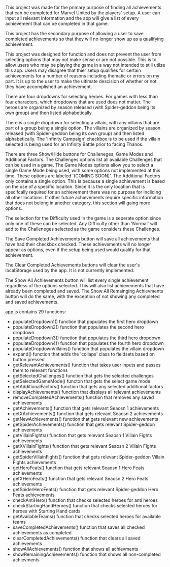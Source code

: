 This project was made for the primary purpose of finding all achievements that can be completed for Marvel United by the players' setup. A user can input all relevant information and the app will give a list of every achievement that can be completed in that game.

This project has the secondary purpose of allowing a user to save completed achievements so that they will no longer show up as a qualifying achievement.

This project was designed for function and does not prevent the user from selecting options that may not make sense or are not possible. This is to allow users who may be playing the game in a way not intended to still utilze this app. Users may disagree that thier setup qualifies for certain achievements for a number of reasons including thematic or errors on my part. It is up to the user to make the ultimate descision of whether or not they have accomplished an achievement.

There are four dropdowns for selecting heroes. For games with less than four characters, which dropdowns that are used does not matter. The heroes are organized by season released (with Spider-geddon being its own group) and then listed alphabetically.

There is a single dropdown for selecting a villain, with any villains that are part of a group being a single option. The villains are organized by season released (with Spider-geddon being its own group) and then listed alphabetically. The 'Infinity Campaign' checkbox is to be used if the villain selected is being used for an Infinity Battle prior to facing Thanos.

There are three Show/Hide buttons for Challeneges, Game Modes and Additional Factors. The Challenges options list all available Challenges that can be used in a game. The Game Modes options allow you to select a single Game Mode being used, with some options not implemented at this time. These options are labeled '(COMING SOON)'. The Additional Factors only contains a single option. This is because a single achievement is based on the use of a specific locaiton. Since it is the only location that is specifcally required for an achievement there was no purpose for incliding all other locations. If other future achievements require specific information that does not belong in another category, this section will gaing more options.

The selection for the Difficulty used in the game is a seperate option since only one of these can be selected. Any Difficulty other than 'Normal' will add to the Challeneges selected as the game considers these Challenges.

The Save Completed Achievements button will save all achievements that have had their checkbox checked. These achievements will no longer appear as options, even if the setup being used would qualify for that achievement.

The Clear Completed Achievements buttons will clear the user's localStorage used by the app. It is not currently implemented.

The Show All Achievements button will list every single achievement regardless of the options selected. This will also list achievements that have already been completed and saved. The Show All Remainging Achievments button will do the same, with the exception of not showing any completed and saved achievements.

app.js contains 29 functions: 
- populateDropdown1() function that populates the first hero dropdown
- populateDropdown2() function that populates the second hero dropdown
- populateDropdown3() function that populates the third hero dropdown
- populateDropdown4() function that populates the fourth hero dropdown
- populateDropdownVillains() function that populates the villain dropdown
- expand() function that adds the 'collaps' class to fieldsets based on button pressed
- getRelevantAchievements() function that takes user inputs and passes them to relevant functions
- getSelectedChallenges() function that gets the selected challenges
- getSelectedGameMode() functon that gets the select game mode
- getAdditionalFactors() function that gets any selected additional factors
- displayAchievements() function that displays all relevant achievements
- removeCompletedAchievements() function that removes any saved achievements
- getAchievements() function that gets relevant Seaosn 1 achievements
- getXAchievements() function that gets relevant Seaosn 2 achievements
- getNewAchievements() function that gets relevant new achievements
- getSpiderAchievements() function that gets relevant Spider-geddon achievements
- getVillainFights() function that gets relevant Seaosn 1 Villain Fights achievements
- getXVillainFights() function that gets relevant Seaosn 2 Villain Fights achievements
- getSpiderVillainFights() function that gets relevant Spider-geddon Villain Fights achievements
- getHeroFeats() function that gets relevant Seaosn 1 Hero Feats achievements
- getXHeroFeats() function that gets relevant Seaosn 2 Hero Feats achievements
- getSpiderHeroFeats() function that gets relevant Spider-geddon Hero Feats achievements
- checkAntiHero() function that checks selected heroes for anti heroes
- checkStartingHandHeroes() function that checks selected heroes for heroes with Starting Hand cards
- getAvailableTeams() function that checks selected heroes for available teams
- saveCompletedAchievements() function that saves all checked achievements as completed
- clearCompletedAchievements() function that clears all saved achievements
- showAllAchievements() function that shows all achievments
- showRemainingAchievements() function that shows all non-completed achievments
